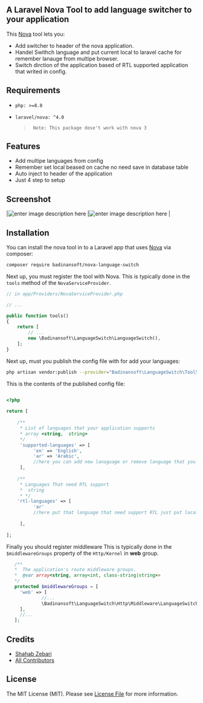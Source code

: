 ## A Laravel Nova Tool to add language switcher to your application

This [Nova](https://nova.laravel.com) tool lets you:
  - Add switcher to header of the nova application.
  - Handel Swithch language and put current local to laravel cache for remember lanauge from multipe browser.
  - Switch dirction of the application based of RTL supported application that writed in config.
 
 ## Requirements
  - `php: >=8.0`
  - `laravel/nova: ^4.0`
  
	> 	   Note: This package dose't work with nova 3

## Features
- Add multipe languages from config
- Remember set local beased on cache no need save in database table
-  Auto inject to header of the application 
- Just 4 step to setup

## Screenshot
|![enter image description here](https://raw.githubusercontent.com/badinansoft/nova-language-switch/master/docs/en-screenshot.png)  |![enter image description here](https://raw.githubusercontent.com/badinansoft/nova-language-switch/master/docs/ar-screenshot.png) |


## Installation

You can install the nova tool in to a Laravel app that uses [Nova](https://nova.laravel.com) via composer:

```bash
composer require badinansoft/nova-language-switch
```

Next up, you must register the tool with Nova. This is typically done in the `tools` method of the `NovaServiceProvider`.
  
```php
// in app/Providers/NovaServiceProvider.php

// ...

public function tools()
{
    return [
        // ...
        new \Badinansoft\LanguageSwitch\LanguageSwitch(),
    ];
}
```


Next up,  must you publish the config file with for add your languages:
```bash
php artisan vendor:publish --provider="Badinansoft\LanguageSwitch\ToolServiceProvider" --tag="config"
```

This is the contents of the published config file:

```php

<?php  
  
return [  
  
	/**  
	 * List of languages that your application supports 
	 * array <string,  string>  
	 */  
	 'supported-languages' => [  
		  'en' => 'English',  
		  'ar' => 'Arabic',  
		  //here you can add new lanaguage or remove language that you need by 'local'=>'Label'
	 ],  
  
	/**  
	 * Languages That need RTL support 
	 *  string 
	 * */  
	'rtl-languages' => [  
		  'ar'  
		  //here put that language that need support RTL just put local of the language like this example for arabic 
		 
	 ],  
  
];
```


Finally you should register middleware This is typically done in the `$middlewareGroups` property of the `Http/Kernel` in **web** group.
 
 ```php
	/**  
	*  The application's route middleware groups. 
	*  @var array<string, array<int, class-string|string>>  
	*/  
	protected $middlewareGroups = [  
	  'web' => [  
			  //...
			  \Badinansoft\LanguageSwitch\Http\Middleware\LanguageSwitch::class  
	  ],
	  //...
	];
```

## Credits

- [Shahab Zebari](https://github.com/shahabzebare)
- [All Contributors](../../contributors)
 

## License

The MIT License (MIT). Please see [License File](LICENSE.md) for more information.
